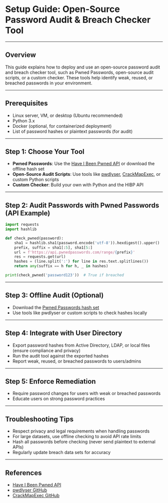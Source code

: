 # Setup Guide: Open-Source Password Audit & Breach Checker Tool

---

## Overview
This guide explains how to deploy and use an open-source password audit and breach checker tool, such as Pwned Passwords, open-source audit scripts, or a custom checker. These tools help identify weak, reused, or breached passwords in your environment.

---

## Prerequisites
- Linux server, VM, or desktop (Ubuntu recommended)
- Python 3.x
- Docker (optional, for containerized deployment)
- List of password hashes or plaintext passwords (for audit)

---

## Step 1: Choose Your Tool
- **Pwned Passwords**: Use the [Have I Been Pwned API](https://haveibeenpwned.com/API/v3#PwnedPasswords) or download the offline hash set
- **Open-Source Audit Scripts**: Use tools like [pwdlyser](https://github.com/bitcrackcyber/pwdlyser), [CrackMapExec](https://github.com/Porchetta-Industries/CrackMapExec), or custom Python scripts
- **Custom Checker**: Build your own with Python and the HIBP API

---

## Step 2: Audit Passwords with Pwned Passwords (API Example)
```python
import requests
import hashlib

def check_pwned(password):
    sha1 = hashlib.sha1(password.encode('utf-8')).hexdigest().upper()
    prefix, suffix = sha1[:5], sha1[5:]
    url = f'https://api.pwnedpasswords.com/range/{prefix}'
    res = requests.get(url)
    hashes = (line.split(':') for line in res.text.splitlines())
    return any(suffix == h for h, _ in hashes)

print(check_pwned('password123'))  # True if breached
```

---

## Step 3: Offline Audit (Optional)
- Download the [Pwned Passwords hash set](https://haveibeenpwned.com/Passwords)
- Use tools like pwdlyser or custom scripts to check hashes locally

---

## Step 4: Integrate with User Directory
- Export password hashes from Active Directory, LDAP, or local files (ensure compliance and privacy)
- Run the audit tool against the exported hashes
- Report weak, reused, or breached passwords to users/admins

---

## Step 5: Enforce Remediation
- Require password changes for users with weak or breached passwords
- Educate users on strong password practices

---

## Troubleshooting Tips
- Respect privacy and legal requirements when handling passwords
- For large datasets, use offline checking to avoid API rate limits
- Hash all passwords before checking (never send plaintext to external APIs)
- Regularly update breach data sets for accuracy

---

## References
- [Have I Been Pwned API](https://haveibeenpwned.com/API/v3#PwnedPasswords)
- [pwdlyser GitHub](https://github.com/bitcrackcyber/pwdlyser)
- [CrackMapExec GitHub](https://github.com/Porchetta-Industries/CrackMapExec) 